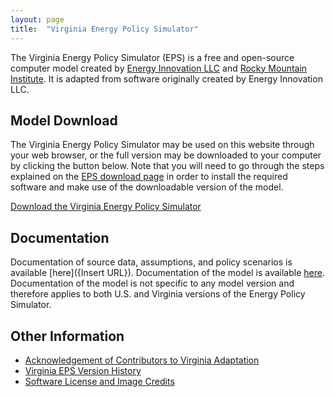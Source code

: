 ```yaml
---
layout: page
title:  "Virginia Energy Policy Simulator"
---
```


The Virginia Energy Policy Simulator (EPS) is a free and open-source computer model created by [Energy Innovation LLC](https://energyinnovation.org/) and [Rocky Mountain Institute](https://rmi.org/).  It is adapted from software originally created by Energy Innovation LLC.

## Model Download

The Virginia Energy Policy Simulator may be used on this website through your web browser, or the full version may be downloaded to your computer by clicking the button below.  Note that you will need to go through the steps explained on the [EPS download page](https://us.energypolicy.solutions/docs/download.html) in order to install the required software and make use of the downloadable version of the model.

<p><a href="{zip file url}" class="btn">Download the Virginia Energy Policy Simulator</a></p>

## Documentation

Documentation of source data, assumptions, and policy scenarios is available [here]({Insert URL}). Documentation of the model is available [here](https://us.energypolicy.solutions/docs/index.html).  Documentation of the model is not specific to any model version and therefore applies to both U.S. and Virginia versions of the Energy Policy Simulator.

## Other Information

* [Acknowledgement of Contributors to Virginia Adaptation](acknowledgement.html)
* [Virginia EPS Version History](version-history.html)
* [Software License and Image Credits](software-license.html)
